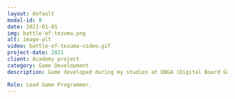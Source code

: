 ```yaml
---
layout: default
modal-id: 8
date: 2021-01-01
img: battle-of-tezuma.png
alt: image-alt
video: battle-of-tezuma-video.gif
project-date: 2021
client: Academy project
category: Game Development
description: Game developed during my studies at DBGA (Digital Board Game Academy). It's an RTS game with auto-battler elements. The players will build their deck with their favourite units to battle for the control of the City of Tezuma in short 1v1 battles. The main objective of the game is to defeat the opponent by building an unstoppable formation with the best units and claim victory for yourself. Counterplay and strategic thinking will be greatly rewarded.

Role: Lead Game Programmer.
---
```

